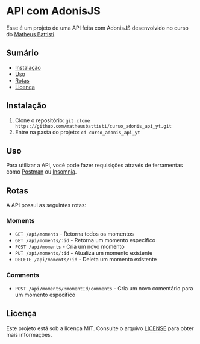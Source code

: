 # API com AdonisJS

Esse é um projeto de uma API feita com AdonisJS desenvolvido no curso do [Matheus Battisti](https://www.youtube.com/watch?v=y8XfJJYhXPE).

## Sumário

- [Instalação](#instalação)
- [Uso](#uso)
- [Rotas](#rotas)
- [Licença](#licença)

## Instalação

1. Clone o repositório: `git clone https://github.com/matheusbattisti/curso_adonis_api_yt.git`
2. Entre na pasta do projeto: `cd curso_adonis_api_yt`

## Uso

Para utilizar a API, você pode fazer requisições através de ferramentas como [Postman](https://www.postman.com/) ou [Insomnia](https://insomnia.rest/).

## Rotas

A API possui as seguintes rotas:

### Moments

- `GET /api/moments` - Retorna todos os momentos
- `GET /api/moments/:id` - Retorna um momento específico
- `POST /api/moments` - Cria um novo momento
- `PUT /api/moments/:id` - Atualiza um momento existente
- `DELETE /api/moments/:id` - Deleta um momento existente

### Comments

- `POST /api/moments/:momentId/comments` - Cria um novo comentário para um momento específico

## Licença

Este projeto está sob a licença MIT. Consulte o arquivo [LICENSE](LICENSE) para obter mais informações.
